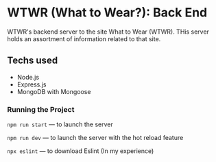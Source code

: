 # WTWR (What to Wear?): Back End
WTWR's backend server to the site What to Wear (WTWR). THis server holds an assortment of information related to that site.

## Techs used
* Node.js
* Express.js
* MongoDB with Mongoose

### Running the Project
`npm run start` — to launch the server 

`npm run dev` — to launch the server with the hot reload feature

`npx eslint` — to download Eslint (In my experience)
#### 
